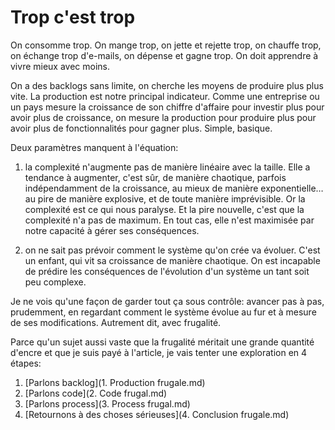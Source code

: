 # Trop c'est trop

On consomme trop.
On mange trop, on jette et rejette trop, on chauffe trop, on échange trop d'e-mails, on dépense et gagne trop.
On doit apprendre à vivre mieux avec moins.

On a des backlogs sans limite, on cherche les moyens de produire plus plus vite.
La production est notre principal indicateur.
Comme une entreprise ou un pays mesure la croissance de son chiffre d'affaire pour investir plus pour avoir plus de croissance,
on mesure la production pour produire plus pour avoir plus de fonctionnalités pour gagner plus. Simple, basique.

Deux paramètres manquent à l'équation:

1. la complexité n'augmente pas de manière linéaire avec la taille.
Elle a tendance à augmenter, c'est sûr, de manière chaotique, parfois indépendamment de la croissance,
au mieux de manière exponentielle… au pire de manière explosive, et de toute manière imprévisible.
Or la complexité est ce qui nous paralyse.
Et la pire nouvelle, c'est que la complexité n'a pas de maximum.
En tout cas, elle n'est maximisée par notre capacité à gérer ses conséquences.

2. on ne sait pas prévoir comment le système qu'on crée va évoluer.
C'est un enfant, qui vit sa croissance de manière chaotique.
On est incapable de prédire les conséquences de l'évolution d'un système un tant soit peu complexe.

Je ne vois qu'une façon de garder tout ça sous contrôle:
avancer pas à pas, prudemment, en regardant comment le système évolue au fur et à mesure de ses modifications.
Autrement dit, avec frugalité.

Parce qu'un sujet aussi vaste que la frugalité méritait une grande quantité d'encre
et que je suis payé à l'article, je vais tenter une exploration en 4 étapes:

1. [Parlons backlog](1. Production frugale.md)
2. [Parlons code](2. Code frugal.md)
3. [Parlons process](3. Process frugal.md)
4. [Retournons à des choses sérieuses](4. Conclusion frugale.md)

